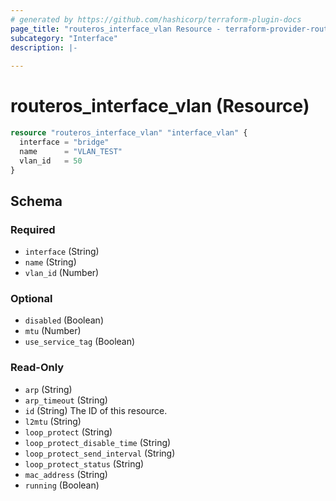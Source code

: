 ```yaml
---
# generated by https://github.com/hashicorp/terraform-plugin-docs
page_title: "routeros_interface_vlan Resource - terraform-provider-routeros"
subcategory: "Interface"
description: |-
  
---
```


# routeros_interface_vlan (Resource)


```terraform
resource "routeros_interface_vlan" "interface_vlan" {
  interface = "bridge"
  name      = "VLAN_TEST"
  vlan_id   = 50
}
```


<!-- schema generated by tfplugindocs -->
## Schema

### Required

- `interface` (String)
- `name` (String)
- `vlan_id` (Number)

### Optional

- `disabled` (Boolean)
- `mtu` (Number)
- `use_service_tag` (Boolean)

### Read-Only

- `arp` (String)
- `arp_timeout` (String)
- `id` (String) The ID of this resource.
- `l2mtu` (String)
- `loop_protect` (String)
- `loop_protect_disable_time` (String)
- `loop_protect_send_interval` (String)
- `loop_protect_status` (String)
- `mac_address` (String)
- `running` (Boolean)


